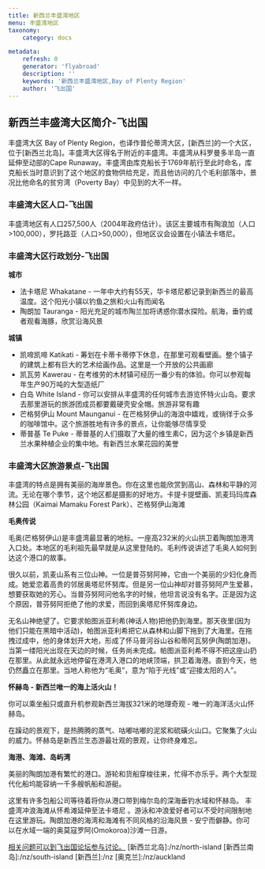 ```yaml
---
title: 新西兰丰盛湾地区
menu: 丰盛湾地区
taxonomy:
    category: docs

metadata:
    refresh: 0
    generator: 'flyabroad'
    description: ''
    keywords: '新西兰丰盛湾地区,Bay of Plenty Region'
    author: '飞出国'
---
```

## 新西兰丰盛湾大区简介-飞出国

丰盛湾大区 Bay of Plenty Region，也译作普伦蒂湾大区，[新西兰]的一个大区，位于[新西兰北岛]。丰盛湾大区得名于附近的丰盛湾。丰盛湾从科罗曼多半岛一直延伸至动部的Cape Runaway。丰盛湾由库克船长于1769年航行至此时命名，库克船长当时意识到了这个地区的食物供给充足，而且他访问的几个毛利部落中，景况比他命名的贫穷湾（Poverty Bay）中见到的大不一样。

### 丰盛湾大区人口-飞出国

丰盛湾地区有人口257,500人（2004年政府估计）。该区主要城市有陶浪加（人口>100,000），罗托路亚（人口>50,000），但地区议会设置在小镇法卡塔尼。

### 丰盛湾大区行政划分-飞出国

**城市**

* 法卡塔尼 Whakatane - 一年中大约有55天，华卡塔尼都记录到新西兰的最高温度。这个阳光小镇以钓鱼之旅和火山有而闻名
* 陶朗加 Tauranga - 阳光充足的城市陶兰加将诱惑你潜水探险。航海，垂钓或者观看海豚，欣赏沿海风景

**城镇**

* 凯啼凯啼 Katikati - 筹划在卡蒂卡蒂停下休息，在那里可观看壁画。整个镇子的建筑上都有巨大的艺术绘画作品。这里是一个开放的公共画廊
* 凯瓦劳 Kawerau - 在考维劳的木材镇可经历一番少有的体验。你可以参观每年生产90万吨的大型造纸厂
* 白岛 White Island - 你可以安排从丰盛湾的任何城市去游览怀特火山岛。要求去那里游玩的旅游团成员都要戴硬壳安全帽。旅游非常有趣
* 芒格努伊山 Mount Maunganui - 在芒格努伊山的海浪中嬉戏，或徜徉于众多的咖啡馆中。这个旅游胜地有许多的景点，让你能够尽情享受
* 蒂普基 Te Puke - 蒂普基的人们摄取了大量的维生素C，因为这个乡镇是新西兰水果种植企业的集中地。有新西兰水果花园的美誉

### 丰盛湾大区旅游景点-飞出国

丰盛湾的特点是拥有美丽的海岸景色。你在这里也能欣赏到高山、森林和平静的河流。无论在哪个季节，这个地区都是摄影的好地方。卡提卡提壁画、凯麦玛玛库森林公园（Kaimai Mamaku Forest Park）、芒格努伊山海滩

**毛奥传说**

毛奥(芒格努伊山)是丰盛湾最显著的地标。一座高232米的火山拱卫着陶朗加港湾入口处。本地区的毛利祖先最早就是从这里登陆的。毛利传说讲述了毛奥人如何到达这个港口的故事。

很久以前，凯麦山系有三位山神。一位是普芬努阿神，它由一个美丽的少妇化身而成。她爱恋着高贵的邻居奥塔尼怀努库。但是另一位山神却对普芬努阿产生爱慕，想要获取她的芳心。当普芬努阿问他名字的时候，他坦言说没有名字。正是因为这个原因，普芬努阿拒绝了他的求爱，而回到奥塔尼怀努库身边。

无名山神绝望了。它要求帕图派亚利希(神话人物)把他扔到海里。那天夜里(因为他们只能在黑暗中活动)，帕图派亚利希把它从森林和山脚下拖到了大海里。在拖拽过成中，他的身体划开大地，形成了怀马普河谷山谷和蒂阿瓦努伊(陶朗加港)。
当第一缕阳光出现在天边的时候，任务尚未完成。帕图派亚利希不得不把这座山扔在那里。从此就永远地停留在港湾入港口的地峡顶端，拱卫着海港。直到今天，他仍然矗立在那里。当地人称他为“毛奥”，意为“陷于光线”或“迎接太阳的人”。

**怀赫岛 - 新西兰唯一的海上活火山！**

你可以乘坐船只或直升机参观新西兰海拔321米的地理奇观 - 唯一的海洋活火山怀赫岛。

在躁动的景观下，是热腾腾的蒸气、咕嘟咕嘟的泥浆和硫磺火山口。它聚集了火山的威力。怀赫岛是新西兰生态游最壮观的景观，让你终身难忘。

**海港、海滩、岛屿湾**

美丽的陶朗加港有繁忙的港口。游轮和货船穿梭往来，忙得不亦乐乎。两个大型现代化船坞能容纳一千多艘帆船和游艇。

这里有许多包船公司等待着将你从港口带到梅尔岛的深海垂钓水域和怀赫岛。
丰盛湾冲浪海滩从怀希滩延伸至法卡塔尼 。游泳和冲浪爱好者可以不受时间限制地在这里游玩。陶朗加港的海湾和海滩有不同风格的沿海风景 - 安宁而僻静。你可以在水域一端的奥莫寇罗阿(Omokoroa)沙滩一日游。

[相关问题可以到飞出国论坛参与讨论。](http://bbs.fcgvisa.com/t/17135?target=_blank)
[新西兰北岛]:/nz/north-island
[新西兰南岛]:/nz/south-island
[新西兰]:/nz
[奥克兰]:/nz/auckland
